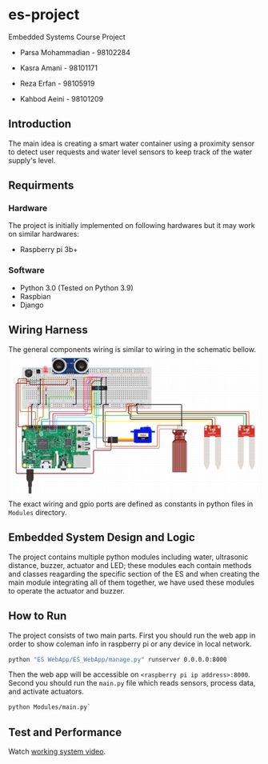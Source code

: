 # es-project
Embedded Systems Course Project

- Parsa Mohammadian - 98102284

- Kasra Amani - 98101171

- Reza Erfan - 98105919

- Kahbod Aeini - 98101209

## Introduction
The main idea is creating a smart water container using a proximity sensor to detect user requests and water level sensors to keep track of the water supply's level.
## Requirments
### Hardware
The project is initially implemented on following hardwares but it may work on similar hardwares:
- Raspberry pi 3b+

### Software
- Python 3.0 (Tested on Python 3.9)
- Raspbian
- Django

## Wiring Harness
The general components wiring is similar to wiring in the schematic bellow.
![circuit](./Documentation/circuit.png)
The exact wiring and gpio ports are defined as constants in python files in `Modules` directory.

## Embedded System Design and Logic
The project contains multiple python modules including water, ultrasonic distance, buzzer, actuator and LED; these modules each contain methods and classes reagarding the specific section of the ES and when creating the main module integrating all of them together, we have used these modules to operate the actuator and buzzer. 

## How to Run
The project consists of two main parts. First you should run the web app in order to show coleman info in raspberry pi or any device in local network.
```bash
python "ES WebApp/ES_WebApp/manage.py" runserver 0.0.0.0:8000
```
Then the web app will be accessible on `<raspberry pi ip address>:8000`.
Second you should run the `main.py` file which reads sensors, process data, and activate actuators.
```bash
python Modules/main.py`
```
## Test and Performance
Watch [working system video](./Documentation/Report.MOV).
